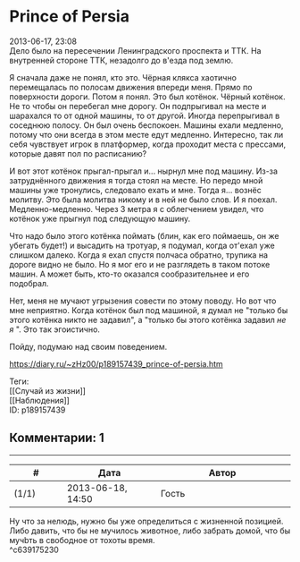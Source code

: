 Prince of Persia
================

  
2013-06-17, 23:08  
 Дело было на пересечении Ленинградского проспекта и ТТК. На внутренней стороне ТТК, незадолго до в'езда под землю.   
   
 Я сначала даже не понял, кто это. Чёрная клякса хаотично перемещалась по полосам движения впереди меня. Прямо по поверхности дороги. Потом я понял. Это был котёнок. Чёрный котёнок. Не то чтобы он перебегал мне дорогу. Он подпрыгивал на месте и шарахался то от одной машины, то от другой. Иногда перепрыгивал в соседнюю полосу. Он был очень беспокоен. Машины ехали медленно, потому что они всегда в этом месте едут медленно. Интересно, так ли себя чувствует игрок в платформер, когда проходит места с прессами, которые давят пол по расписанию?   
   
 И вот этот котёнок прыгал-прыгал и... нырнул мне под машину. Из-за затруднённого движения я тогда стоял на месте. Но передо мной машины уже тронулись, следовало ехать и мне. Тогда я... вознёс молитву. Это была молитва никому и в ней не было слов. И я поехал. Медленно-медленно. Через 3 метра я с облегчением увидел, что котёнок уже прыгнул под следующую машину.   
   
 Что надо было этого котёнка поймать (блин, как его поймаешь, он же убегать будет!) и высадить на тротуар, я подумал, когда от'ехал уже слишком далеко. Когда я ехал спустя полчаса обратно, трупика на дороге видно не было. Но я мог его и не разглядеть в таком потоке машин. А может быть, кто-то оказался сообразительнее и его подобрал.   
   
 Нет, меня не мучают угрызения совести по этому поводу. Но вот что мне неприятно. Когда котёнок был под машиной, я думал не "только бы этого котёнка никто не задавил", а "только бы этого котёнка задавил  *не я*  ". Это так эгоистично.   
   
 Пойду, подумаю над своим поведением.   
  
<https://diary.ru/~zHz00/p189157439_prince-of-persia.htm>  
  
Теги:  
[[Случай из жизни]]  
[[Наблюдения]]  
ID: p189157439  


Комментарии: 1
--------------

  


---



|         #         |              Дата              |                     Автор                     |           ID           |
| --- | --- | --- | --- |
| (1/1) | 2013-06-18, 14:50 | Гость | c639175230 |

  
 Ну что за нелюдь, нужно бы уже определиться с жизненной позицией. Либо давить, что бы не мучилось животное, либо забрать домой, что бы мучbть в свободное от тохоты время.   
 ^c639175230